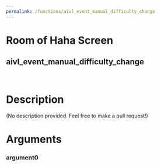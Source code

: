 ```yaml
---
permalink: /functions/aivl_event_manual_difficulty_change
---
```

# Room of Haha Screen  
## aivl_event_manual_difficulty_change  
&nbsp;  
# Description  
(No description provided. Feel free to make a pull request!) 
&nbsp;  
# Arguments
### argument0

&nbsp;  


